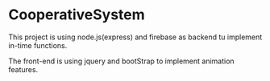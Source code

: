 # CooperativeSystem

This project is using node.js(express) and firebase as backend tu implement in-time functions.

The front-end is using jquery and bootStrap to implement animation features.


